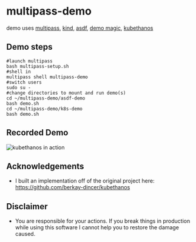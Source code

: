 # multipass-demo
demo uses [multipass](https://github.com/canonical/multipass), [kind](https://github.com/kubernetes-sigs/kind), [asdf](https://github.com/asdf-vm/asdf), [demo magic](https://github.com/paxtonhare/demo-magic), [kubethanos](https://github.com/berkay-dincer/kubethanos)

## Demo steps
```
#launch multipass
bash multipass-setup.sh
#shell in
multipass shell multipass-demo
#switch users
sudo su -
#change directories to mount and run demo(s)
cd ~/multipass-demo/asdf-demo
bash demo.sh 
cd ~/multipass-demo/k8s-demo
bash demo.sh 
```

## Recorded Demo
![kubethanos in action](./kind-kubethanos-demo.gif)


## Acknowledgements

* I built an implementation off of the original project here: https://github.com/berkay-dincer/kubethanos


## Disclaimer

* You are responsible for your actions. If you break things in production while using this software I cannot help you to restore the damage caused.  

